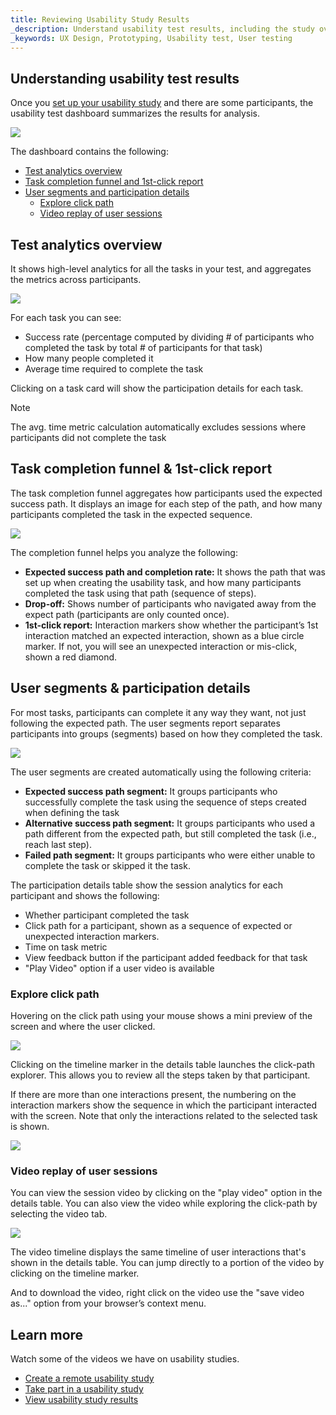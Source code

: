 ```yaml
---
title: Reviewing Usability Study Results
_description: Understand usability test results, including the study overview report, the task report, and the session recording viewer
_keywords: UX Design, Prototyping, Usability test, User testing
---
```



## Understanding usability test results

Once you [set up your usability study][topic-1] and there are some participants, the usability test dashboard summarizes the results for analysis.

<img class="responsive-img" src="../images/understanding_the_usability_test_report_1.png"/>

The dashboard contains the following:

*  [Test analytics overview][a-1]
*  [Task completion funnel and 1st-click report][a-2]
*  [User segments and participation details][a-3]
	*  [Explore click path][a-4]
	*  [Video replay of user sessions][a-5]

## Test analytics overview

It shows high-level analytics for all the tasks in your test, and aggregates the metrics across participants.

<img class="responsive-img" src="../images/understanding_the_usability_test_report_2.png"/>

For each task you can see:

* Success rate (percentage computed by dividing # of participants who completed the task by total # of participants for that task)
* How many people completed it
* Average time required to complete the task

Clicking on a task card will show the participation details for each task.

> [!Note]
> The avg. time metric calculation automatically excludes sessions where participants did not complete the task

##  Task completion funnel & 1st-click report

The task completion funnel aggregates how participants used the expected success path. It displays an image for each step of the path, and how many participants completed the task in the expected sequence. 

<img class="responsive-img" src="../images/understanding_the_usability_test_report_3.png"/>

The completion funnel helps you analyze the following: 

* **Expected success path and completion rate:** It shows the path that was set up when creating the usability task, and how many participants completed the task using that path (sequence of steps).
* **Drop-off:** Shows number of participants who navigated away from the expect path (participants are only counted once).
* **1st-click report:** Interaction markers show whether the participant’s 1st interaction matched an expected interaction, shown as a blue circle marker. If not, you will see an unexpected interaction or mis-click, shown a red diamond. 

## User segments & participation details

For most tasks, participants can complete it any way they want, not just following the expected path. The user segments report separates participants into groups (segments) based on how they completed the task.

<img class="responsive-img" src="../images/understanding_the_usability_test_report_4.png"/>

The user segments are created automatically using the following criteria:

* **Expected success path segment:** It groups participants who successfully complete the task using the sequence of steps created when defining the task
* **Alternative success path segment:** It groups participants who used a path different from the expected path, but still completed the task (i.e., reach last step).
* **Failed path segment:** It groups participants who were either unable to complete the task or skipped it the task.

The participation details table show the session analytics for each participant and shows the following:

* Whether participant completed the task
* Click path for a participant, shown as a sequence of expected or unexpected interaction markers.
* Time on task metric
* View feedback button if the participant added feedback for that task
* "Play Video" option if a user video is available


###  Explore click path

Hovering on the click path using your mouse shows a mini preview of the screen and where the user clicked.

<img class="responsive-img" src="../images/understanding_the_usability_test_report_5.png"/>

Clicking on the timeline marker in the details table launches the click-path explorer. This allows you to review all the steps taken by that participant. 

If there are more than one interactions present, the numbering on the interaction markers show the sequence in which the participant interacted with the screen. Note that only the interactions related to the selected task is shown.

<img class="responsive-img" src="../images/understanding_the_usability_test_report_6.png"/>

<br/>


### Video replay of user sessions

You can view the session video by clicking on the "play video" option in the details table. You can also view the video while exploring the click-path by selecting the video tab.

<img class="responsive-img" src="../images/understanding_the_usability_test_report_7.png"/>

The video timeline displays the same timeline of user interactions that's shown in the details table. You can jump directly to a portion of the video by clicking on the timeline marker. 

And to download the video, right click on the video use the "save video as..." option from your browser’s context menu.

## Learn more

Watch some of the videos we have on usability studies.

* [Create a remote usability study](https://www.youtube.com/watch?v=W7IxYTijvx0?rel=0&autoplay=1)
* [Take part in a usability study](https://www.youtube.com/watch?v=dfrxhBW5NFQ?rel=0&autoplay=1)
* [View usability study results](https://www.youtube.com/watch?v=00P6DwMbYMM?rel=0&autoplay=1)


[1]: https://www.youtube.com/watch?v=vilyDL4fDT0
[2]: https://cloud.indigo.design/api/shares/qv6uzwx9jwu3/files/project/Money%20App.zip
[3]: https://cloud.indigo.design

[a-1]: #Test-analytics-overview
[a-2]: #Task-completion-funnel-and-1st-click-report
[a-3]: #User-segments-and-participation-details
[a-4]: #Explore-click-path
[a-5]: #Video-replay-of-user-sessions

[topic-1]: setting-up-a-usability-study.md
